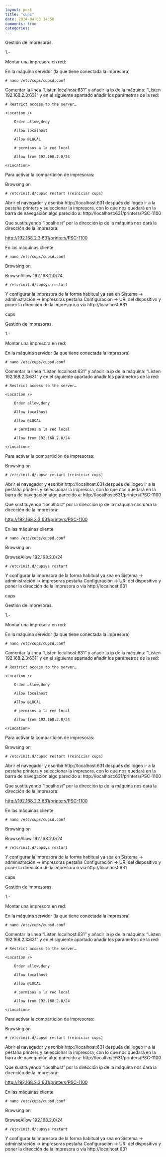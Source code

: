 ```yaml
---
layout: post
title: "cups"
date: 2014-04-03 14:50
comments: true
categories: 
---
```

Gestión de impresoras.

1.-

Montar una impresora en red:

En la máquina servidor (la que tiene conectada la impresora)

	# nano /etc/cups/cupsd.conf

Comentar la linea “Listen localhost:631” y añadir la ip de la máquina: “Listen 192.168.2.3:631” y en el siguiente apartado añadir los parámetros de la red:

	# Restrict access to the server…

	<Location />

		Order allow,deny

		Allow localhost

		Allow @LOCAL

		# permisos a la red local

		Allow from 192.168.2.0/24

	</Location>

Para activar la compartición de impresoras:

Browsing on

	# /etc/init.d/cupsd restart (reiniciar cups)

Abrir el navegador y escribir http://localhost:631 después del logeo ir a la pestaña printers y seleccionar la impresora, con lo que nos quedará en la barra de navegación algo parecido a: http://localhost:631/printers/PSC-1100

Que sustituyendo “localhost” por la dirección ip de la máquina nos dará la dirección de la impresora:

http://192.168.2.3:631/printers/PSC-1100

En las máquinas cliente

	# nano /etc/cups/cupsd.conf

Browsing on

BrowseAllow 192.168.2.0/24

	# /etc/init.d/cupsys restart

Y configurar la impresora de la forma habitual ya sea en Sistema -> administración -> impresoras pestaña Configuración -> URI del dispositivo y poner la dirección de la impresora o via http://localhost:631

cups

Gestión de impresoras.

1.-

Montar una impresora en red:

En la máquina servidor (la que tiene conectada la impresora)

	# nano /etc/cups/cupsd.conf

Comentar la linea “Listen localhost:631” y añadir la ip de la máquina: “Listen 192.168.2.3:631” y en el siguiente apartado añadir los parámetros de la red:

	# Restrict access to the server…

	<Location />

		Order allow,deny

		Allow localhost

		Allow @LOCAL

		# permisos a la red local

		Allow from 192.168.2.0/24

	</Location>

Para activar la compartición de impresoras:

Browsing on

	# /etc/init.d/cupsd restart (reiniciar cups)

Abrir el navegador y escribir http://localhost:631 después del logeo ir a la pestaña printers y seleccionar la impresora, con lo que nos quedará en la barra de navegación algo parecido a: http://localhost:631/printers/PSC-1100

Que sustituyendo “localhost” por la dirección ip de la máquina nos dará la dirección de la impresora:

http://192.168.2.3:631/printers/PSC-1100

En las máquinas cliente

	# nano /etc/cups/cupsd.conf

Browsing on

BrowseAllow 192.168.2.0/24

	# /etc/init.d/cupsys restart

Y configurar la impresora de la forma habitual ya sea en Sistema -> administración -> impresoras pestaña Configuración -> URI del dispositivo y poner la dirección de la impresora o via http://localhost:631

cups

Gestión de impresoras.

1.-

Montar una impresora en red:

En la máquina servidor (la que tiene conectada la impresora)

	# nano /etc/cups/cupsd.conf

Comentar la linea “Listen localhost:631” y añadir la ip de la máquina: “Listen 192.168.2.3:631” y en el siguiente apartado añadir los parámetros de la red:

	# Restrict access to the server…

	<Location />

		Order allow,deny

		Allow localhost

		Allow @LOCAL

		# permisos a la red local

		Allow from 192.168.2.0/24

	</Location>

Para activar la compartición de impresoras:

Browsing on

	# /etc/init.d/cupsd restart (reiniciar cups)

Abrir el navegador y escribir http://localhost:631 después del logeo ir a la pestaña printers y seleccionar la impresora, con lo que nos quedará en la barra de navegación algo parecido a: http://localhost:631/printers/PSC-1100

Que sustituyendo “localhost” por la dirección ip de la máquina nos dará la dirección de la impresora:

http://192.168.2.3:631/printers/PSC-1100

En las máquinas cliente

	# nano /etc/cups/cupsd.conf

Browsing on

BrowseAllow 192.168.2.0/24

	# /etc/init.d/cupsys restart

Y configurar la impresora de la forma habitual ya sea en Sistema -> administración -> impresoras pestaña Configuración -> URI del dispositivo y poner la dirección de la impresora o via http://localhost:631

cups

Gestión de impresoras.

1.-

Montar una impresora en red:

En la máquina servidor (la que tiene conectada la impresora)

	# nano /etc/cups/cupsd.conf

Comentar la linea “Listen localhost:631” y añadir la ip de la máquina: “Listen 192.168.2.3:631” y en el siguiente apartado añadir los parámetros de la red:

	# Restrict access to the server…

	<Location />

		Order allow,deny

		Allow localhost

		Allow @LOCAL

		# permisos a la red local

		Allow from 192.168.2.0/24

	</Location>

Para activar la compartición de impresoras:

Browsing on

	# /etc/init.d/cupsd restart (reiniciar cups)

Abrir el navegador y escribir http://localhost:631 después del logeo ir a la pestaña printers y seleccionar la impresora, con lo que nos quedará en la barra de navegación algo parecido a: http://localhost:631/printers/PSC-1100

Que sustituyendo “localhost” por la dirección ip de la máquina nos dará la dirección de la impresora:

http://192.168.2.3:631/printers/PSC-1100

En las máquinas cliente

	# nano /etc/cups/cupsd.conf

Browsing on

BrowseAllow 192.168.2.0/24

	# /etc/init.d/cupsys restart

Y configurar la impresora de la forma habitual ya sea en Sistema -> administración -> impresoras pestaña Configuración -> URI del dispositivo y poner la dirección de la impresora o via http://localhost:631

